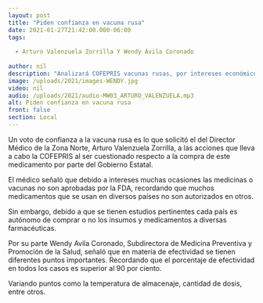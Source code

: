 ```yaml
---
layout: post
title: "Piden confianza en vacuna rusa"
date: 2021-01-27T21:42:00.000-06:00
tags:
  
  - Arturo Valenzuela Zorrilla Y Wendy Ávila Coronado
  
author: nil
description: "Analizará COFEPRIS vacunas rusas, por intereses económicos FDA no autoriza algunos medicamentos."
image: /uploads/2021/images-WENDY.jpg
video: nil
audio: /uploads/2021/audio-MW03_ARTURO_VALENZUELA.mp3
alt: Piden confianza en vacuna rusa
front: false
section: Local
---
```


Un voto de confianza a la vacuna rusa es lo que solicitó el del Director Médico de la Zona Norte, Arturo Valenzuela Zorrilla, a las acciones que lleva a cabo la COFEPRIS al ser cuestionado respecto a la compra de este medicamento por parte del Gobierno Estatal.

El médico señaló que debido a intereses muchas ocasiones las medicinas o vacunas no son aprobadas por la FDA, recordando que muchos medicamentos que se usan en diversos países no son autorizados en otros.

Sin embargo, debido a que se tienen estudios pertinentes cada país es autónomo de comprar o no los insumos y medicamentos a diversas farmacéuticas.

Por su parte Wendy Avila Coronado, Subdirectora de Medicina Preventiva y Promoción de la Salud, señaló que en materia de efectividad se tienen diferentes puntos importantes. Recordando que el porcentaje de efectividad en todos los casos es superior al 90 por ciento.

Variando puntos como la temperatura de almacenaje, cantidad de dosis, entre otros.